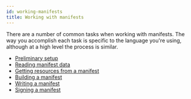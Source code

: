 ```yaml
---
id: working-manifests
title: Working with manifests
---
```


There are a number of common tasks when working with manifests. 
The way you accomplish each task is specific to the language you're using, although at a high level the process is similar.

- [Preliminary setup](./setup.mdx)
- [Reading manifest data](./read.mdx)
- [Getting resources from a manifest](./get-resources.mdx)
- [Building a manifest](./build.mdx)
- [Writing a manifest](./write.mdx)
- [Signing a manifest](./sign.mdx)
